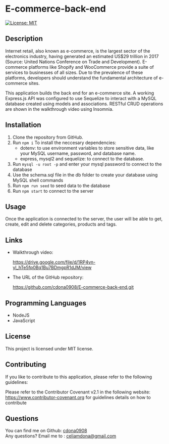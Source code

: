 # E-commerce-back-end

  [![License: MIT](https://img.shields.io/badge/License-MIT-yellow.svg)](https://opensource.org/licenses/MIT)

 ## Description

Internet retail, also known as e-commerce, is the largest sector of the electronics industry, having generated an estimated US$29 trillion in 2017 (Source: United Nations Conference on Trade and Development). E-commerce platforms like Shopify and WooCommerce provide a suite of services to businesses of all sizes. Due to the prevalence of these platforms, developers should understand the fundamental architecture of e-commerce sites.

This application builds the back end for an e-commerce site. A working Express.js API was configured to use Sequelize to interact with a MySQL database created using models and associations. RESTful CRUD operations are shown in the walkthrough video using Insomnia.

## Installation

1. Clone the repository from GitHub. 
2. Run `npm i`  To install the neccesary dependencies:
   - dotenv: to use environment variables to store sensitive data, like your MySQL username, password, and database name.
   - express, mysql2 and sequelize: to connect to the database.
3. Run `mysql -u root -p` and enter your mysql password to connect to the database
4. Use the schema.sql file in the db folder to create your database using MySQL shell commands
5. Run `npm run seed` to seed data to the database
6. Run `npm start` to connect to the server 

## Usage  

Once the application is connected to the server, the user will be able to get, create, edit and delete categories, products and tags.

## Links

* Walkthrough video:

  https://drive.google.com/file/d/1RP4vn-yl_hTe5fp0Bq1Bu7BDmgpR1dJM/view

* The URL of the GitHub repository:

  https://github.com/cdona0908/E-commerce-back-end.git

## Programming Languages

  * NodeJS
  * JavaScript

## License

  This project is licensed under MIT license. 

## Contributing
  
  If you like to contribute to this application, please refer to the following guidelines:

  Please refer to the Contributor Covenant v2.1 in the following  website: https://www.contributor-covenant.org for guidelines details on how to contribute

## Questions

  You can find me on Github: [cdona0908](https://github.com/cdona0908) <br>
  Any questions? Email me to : celiamdona@gmail.com
